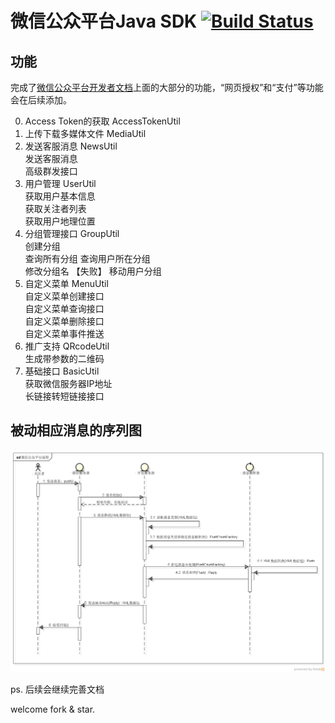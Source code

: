 # 微信公众平台Java SDK  [![Build Status](https://travis-ci.org/usc/wechat-mp-sdk.svg?branch=master)](https://travis-ci.org/usc/wechat-mp-sdk)

## 功能	
完成了[微信公众平台开发者文档](http://mp.weixin.qq.com/wiki/index.php)上面的大部分的功能，“网页授权”和“支付”等功能会在后续添加。

0. Access Token的获取 AccessTokenUtil
1. 上传下载多媒体文件 MediaUtil
2. 发送客服消息 NewsUtil	
	发送客服消息	
	高级群发接口	
3. 用户管理 UserUtil	
     获取用户基本信息	
     获取关注者列表	
     获取用户地理位置	
4.  分组管理接口 GroupUtil	
     创建分组	
     查询所有分组	
     查询用户所在分组	
     修改分组名 【失败】	
     移动用户分组	
5. 自定义菜单 MenuUtil		
     自定义菜单创建接口	
     自定义菜单查询接口	
     自定义菜单删除接口	
     自定义菜单事件推送	
6. 推广支持 QRcodeUtil	
     生成带参数的二维码	    
7. 基础接口 BasicUtil       
     获取微信服务器IP地址    
     长链接转短链接接口      
	 
## 被动相应消息的序列图
<img src="wechat-mp-sdk/src/site/docs/wechat-mp-reply-sd.png?raw=true">

ps. 后续会继续完善文档

welcome fork & star.
